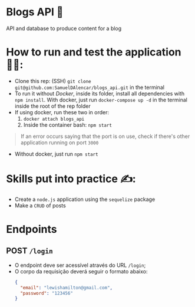 # Blogs API 📰

 API and database to produce content for a blog
 
# How to run and test the application 👨‍💻:

 * Clone this rep: (SSH) `git clone git@github.com:SamuelDAlencar/blogs_api.git` in the terminal
 * To run it without *Docker*, inside its folder, install all dependencies with `npm install`. With docker, just run `docker-compose up -d` in the terminal inside the root of the rep folder
 * If using docker, run these two in order:
   1. `docker attach blogs_api`
   2. Inside the container bash: `npm start`
  > If an error occurs saying that the port is on use, check if there's other application running on port `3000`
 * Without docker, just run `npm start`

# Skills put into practice ✍:

  * Create a `node.js` application using the `sequelize` package
  * Make a `CRUD` of posts
# Endpoints

## POST `/login`
- O endpoint deve ser acessível através do URL `/login`;
- O corpo da requisição deverá seguir o formato abaixo:
  ```json
  {
    "email": "lewishamilton@gmail.com",
    "password": "123456"
  }
  ```
